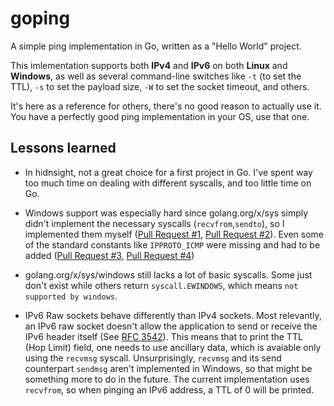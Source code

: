 # goping

A simple ping implementation in Go, written as a "Hello World" project.

This imlementation supports both **IPv4** and **IPv6** on both **Linux** and **Windows**,
as well as several command-line switches like `-t` (to set the TTL), `-s` to set the payload size,
`-W` to set the socket timeout, and others.

It's here as a reference for others, there's no good reason to actually use it. You have a perfectly good ping 
implementation in your OS, use that one.

## Lessons learned

- In hidnsight, not a great choice for a first project in Go. I've spent way too much time on dealing with different syscalls,
and too little time on Go.

- Windows support was especially hard since golang.org/x/sys simply didn't implement the necessary syscalls (`recvfrom`,`sendto`),
so I implemented them myself ([Pull Request #1](https://github.com/golang/sys/pull/46),
[Pull Request #2](https://github.com/golang/sys/pull/51)).
Even some of the standard constants like `IPPROTO_ICMP` were missing and had to be added
([Pull Request #3](https://github.com/golang/sys/pull/50), [Pull Request #4](https://github.com/golang/sys/pull/53))

- golang.org/x/sys/windows still lacks a lot of basic syscalls. Some just don't exist while others return `syscall.EWINDOWS`,
which means `not supported by windows`.

- IPv6 Raw sockets behave differently than IPv4 sockets. Most relevantly, an IPv6 raw socket doesn't allow the application
to send or receive the IPv6 header itself (See [RFC 3542](https://tools.ietf.org/html/rfc3542)). This means that to print 
the TTL (Hop Limit) field, one needs to use ancillary data, which is avaiable only using the `recvmsg` syscall.
Unsurprisingly, `recvmsg` and its send counterpart `sendmsg` aren't implemented in Windows, so that might be something more to 
do in the future. The current implementation uses `recvfrom`, so when pinging an IPv6 address, a TTL of 0 will be printed.
